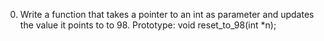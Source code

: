 0. Write a function that takes a pointer to an int as parameter and updates the value it points to to 98.
Prototype: void reset_to_98(int *n);
